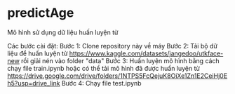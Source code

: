 # predictAge
Mô hình sử dụng dữ liệu huấn luyện từ 

Các bước cài đặt:
Bước 1:
    Clone repository này về máy
Bước 2:
    Tải bộ dữ liệu để huấn luyện từ https://www.kaggle.com/datasets/jangedoo/utkface-new rồi giải nén vào folder "data"
Bước 3:
    Huấn luyện mô hình bằng cách chạy file train.ipynb hoặc có thể tải mô hình đã được huẩn luyện từ https://drive.google.com/drive/folders/1NTPS5FcQejuK8OiXe1Zn1E2CeiHj0Eh5?usp=drive_link
Bước 4:
    Chạy file test.ipynb


